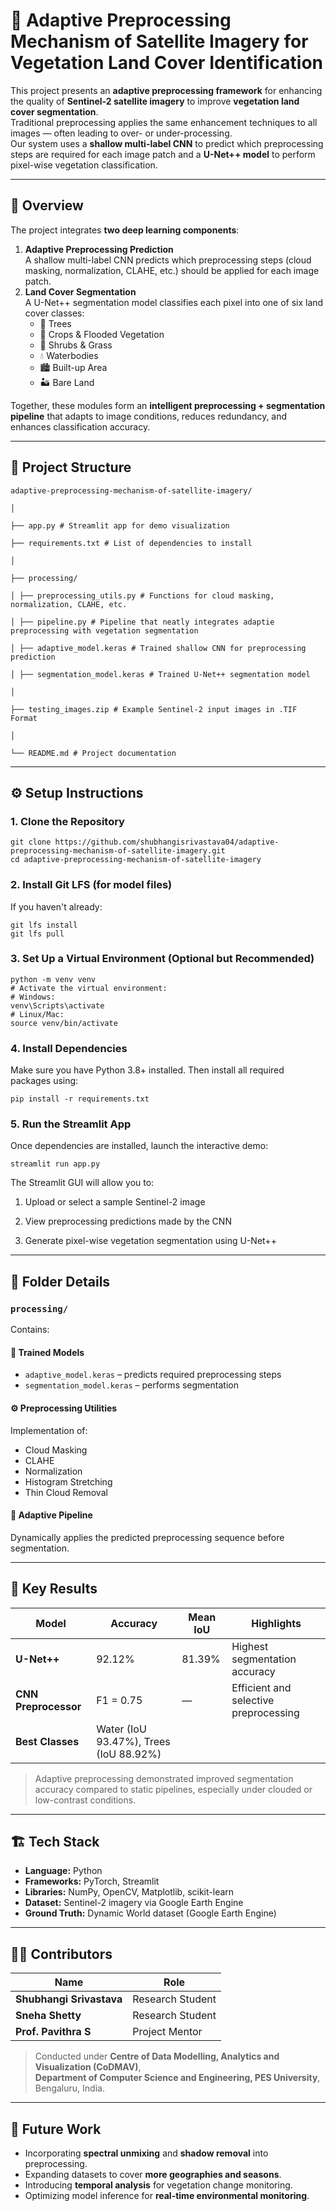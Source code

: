 # 🌿 Adaptive Preprocessing Mechanism of Satellite Imagery for Vegetation Land Cover Identification

This project presents an **adaptive preprocessing framework** for enhancing the quality of **Sentinel-2 satellite imagery** to improve **vegetation land cover segmentation**.  
Traditional preprocessing applies the same enhancement techniques to all images — often leading to over- or under-processing.  
Our system uses a **shallow multi-label CNN** to predict which preprocessing steps are required for each image patch and a **U-Net++ model** to perform pixel-wise vegetation classification.

---

## 🧠 Overview

The project integrates **two deep learning components**:
1. **Adaptive Preprocessing Prediction**  
   A shallow multi-label CNN predicts which preprocessing steps (cloud masking, normalization, CLAHE, etc.) should be applied for each image patch.
2. **Land Cover Segmentation**  
   A U-Net++ segmentation model classifies each pixel into one of six land cover classes:
   - 🌳 Trees  
   - 🌾 Crops & Flooded Vegetation  
   - 🌿 Shrubs & Grass  
   - 💧 Waterbodies  
   - 🏙 Built-up Area  
   - 🏜 Bare Land

Together, these modules form an **intelligent preprocessing + segmentation pipeline** that adapts to image conditions, reduces redundancy, and enhances classification accuracy.

---

## 🧩 Project Structure
```
adaptive-preprocessing-mechanism-of-satellite-imagery/

│

├── app.py # Streamlit app for demo visualization

├── requirements.txt # List of dependencies to install

│

├── processing/

│ ├── preprocessing_utils.py # Functions for cloud masking, normalization, CLAHE, etc.

│ ├── pipeline.py # Pipeline that neatly integrates adaptie preprocessing with vegetation segmentation

│ ├── adaptive_model.keras # Trained shallow CNN for preprocessing prediction

│ ├── segmentation_model.keras # Trained U-Net++ segmentation model

│

├── testing_images.zip # Example Sentinel-2 input images in .TIF Format

│

└── README.md # Project documentation
```

---

## ⚙️ Setup Instructions

### 1. Clone the Repository
```
git clone https://github.com/shubhangisrivastava04/adaptive-preprocessing-mechanism-of-satellite-imagery.git
cd adaptive-preprocessing-mechanism-of-satellite-imagery
```

### 2. Install Git LFS (for model files)
If you haven't already:
```
git lfs install
git lfs pull
```

### 3. Set Up a Virtual Environment (Optional but Recommended)
```
python -m venv venv
# Activate the virtual environment:
# Windows:
venv\Scripts\activate
# Linux/Mac:
source venv/bin/activate
```

### 4. Install Dependencies
Make sure you have Python 3.8+ installed.
Then install all required packages using:
```
pip install -r requirements.txt
```

### 5. Run the Streamlit App
Once dependencies are installed, launch the interactive demo:
```
streamlit run app.py
```

The Streamlit GUI will allow you to:

1. Upload or select a sample Sentinel-2 image

2. View preprocessing predictions made by the CNN

3. Generate pixel-wise vegetation segmentation using U-Net++

---

## 📁 Folder Details

### `processing/`
Contains:

#### 🧠 Trained Models
- `adaptive_model.keras` – predicts required preprocessing steps  
- `segmentation_model.keras` – performs segmentation  

#### ⚙️ Preprocessing Utilities
Implementation of:
- Cloud Masking  
- CLAHE  
- Normalization  
- Histogram Stretching  
- Thin Cloud Removal  

#### 🔄 Adaptive Pipeline
Dynamically applies the predicted preprocessing sequence before segmentation.

---

## 🧪 Key Results

| Model | Accuracy | Mean IoU | Highlights |
|--------|-----------|----------|-------------|
| **U-Net++** | 92.12% | 81.39% | Highest segmentation accuracy |
| **CNN Preprocessor** | F1 = 0.75 | — | Efficient and selective preprocessing |
| **Best Classes** | Water (IoU 93.47%), Trees (IoU 88.92%) |  |  |

> Adaptive preprocessing demonstrated improved segmentation accuracy compared to static pipelines, especially under clouded or low-contrast conditions.

---

## 🏗️ Tech Stack

- **Language:** Python  
- **Frameworks:** PyTorch, Streamlit  
- **Libraries:** NumPy, OpenCV, Matplotlib, scikit-learn  
- **Dataset:** Sentinel-2 imagery via Google Earth Engine  
- **Ground Truth:** Dynamic World dataset (Google Earth Engine)

---

## 👩‍💻 Contributors

| Name | Role |
|------|------|
| **Shubhangi Srivastava** | Research Student |
| **Sneha Shetty** | Research Student |
| **Prof. Pavithra S** | Project Mentor |

> Conducted under **Centre of Data Modelling, Analytics and Visualization (CoDMAV)**,  
> **Department of Computer Science and Engineering, PES University**, Bengaluru, India.

---

## 🚀 Future Work

- Incorporating **spectral unmixing** and **shadow removal** into preprocessing.  
- Expanding datasets to cover **more geographies and seasons**.  
- Introducing **temporal analysis** for vegetation change monitoring.  
- Optimizing model inference for **real-time environmental monitoring**.
